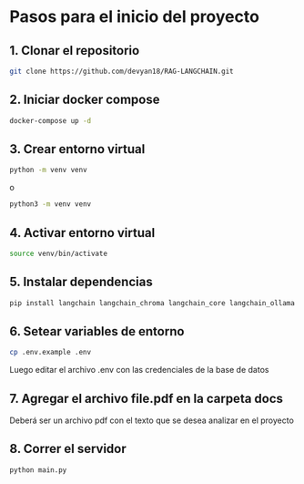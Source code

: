 # Pasos para el inicio del proyecto

## 1. Clonar el repositorio
```bash
git clone https://github.com/devyan18/RAG-LANGCHAIN.git
```

## 2. Iniciar docker compose
```bash
docker-compose up -d
```

## 3. Crear entorno virtual
```bash
python -m venv venv
```
o
```bash
python3 -m venv venv
```

## 4. Activar entorno virtual
```bash
source venv/bin/activate
```

## 5. Instalar dependencias
```bash
pip install langchain langchain_chroma langchain_core langchain_ollama langchain_community langchain_text_splitters python-dotenv chromadb PyPDF2
```

## 6. Setear variables de entorno
```bash
cp .env.example .env
```
Luego editar el archivo .env con las credenciales de la base de datos

## 7. Agregar el archivo file.pdf en la carpeta docs

Deberá ser un archivo pdf con el texto que se desea analizar en el proyecto

## 8. Correr el servidor
```bash
python main.py
```
